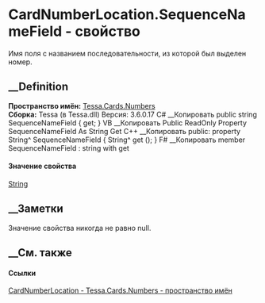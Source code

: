 # CardNumberLocation.SequenceNameField - свойство
Имя поля с названием последовательности, из которой был выделен номер.
## __Definition
 **Пространство имён:** [Tessa.Cards.Numbers](N_Tessa_Cards_Numbers.htm)  
 **Сборка:** Tessa (в Tessa.dll) Версия: 3.6.0.17
C# __Копировать
     public string SequenceNameField { get; }
VB __Копировать
     Public ReadOnly Property SequenceNameField As String
    	Get
C++ __Копировать
     public:
    property String^ SequenceNameField {
    	String^ get ();
    }
F# __Копировать
     member SequenceNameField : string with get
#### Значение свойства
[String](https://learn.microsoft.com/dotnet/api/system.string)
##  __Заметки
Значение свойства никогда не равно null.
## __См. также
#### Ссылки
[CardNumberLocation - ](T_Tessa_Cards_Numbers_CardNumberLocation.htm)
[Tessa.Cards.Numbers - пространство имён](N_Tessa_Cards_Numbers.htm)

